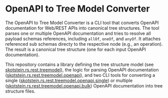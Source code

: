 # OpenAPI to Tree Model Converter
The OpenAPI to Tree Model Converter is a CLI tool that converts OpenAPI documentation for Web/REST APIs into canonical tree structures.
The tool parses one or multiple OpenAPI documentation and tries to resolve all payload schemas references, including `allOf`, `oneOf`, and `anyOf`. It attaches referenced sub schemas directy to the respective node (e.g., an operation). The result is a canonical tree structure (one for each input OpenAPI documentation).

This repository contains a library defining the tree structure model (see [skotstein.rs.rest.treemodel](https://github.com/SebastianKotstein/OpenAPI-to-TreeModel/tree/master/skotstein.rs.rest.treemodel)), the logic for parsing OpenAPI documentation ([skotstein.rs.rest.treemodel.openapi](https://github.com/SebastianKotstein/OpenAPI-to-TreeModel/tree/master/skotstein.rs.rest.treemodel.openapi)), and two CLI tools for converting a single ([skotstein.rs.rest.treemodel.openapi.single](https://github.com/SebastianKotstein/OpenAPI-to-TreeModel/tree/master/skotstein.rs.rest.treemodel.openapi.single)) or multiple ([skotstein.rs.rest.treemodel.openapi.bulk](https://github.com/SebastianKotstein/OpenAPI-to-TreeModel/tree/master/skotstein.rs.rest.treemodel.openapi.bulk)) OpenAPI documentation into tree structure files.

